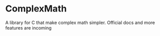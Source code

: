 # ComplexMath
A library for C that make complex math simpler. Official docs and more features are incoming
